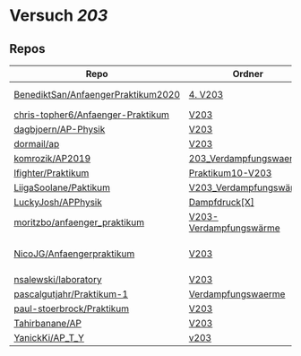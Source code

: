 # Versuch *203*

## Repos

|                                      Repo                                      |                                                        Ordner                                                         |                                                                                                                                                                                                                         PDFs                                                                                                                                                                                                                          |
|--------------------------------------------------------------------------------|-----------------------------------------------------------------------------------------------------------------------|-------------------------------------------------------------------------------------------------------------------------------------------------------------------------------------------------------------------------------------------------------------------------------------------------------------------------------------------------------------------------------------------------------------------------------------------------------|
|[BenediktSan/AnfaengerPraktikum2020](../repo/BenediktSan/AnfaengerPraktikum2020)|[4. V203](https://github.com/BenediktSan/AnfaengerPraktikum2020/tree/main/Versuche%20Semester%20III/4.%20V203)         |[Protokoll_V203.pdf](https://docs.google.com/viewer?url=https://raw.githubusercontent.com/BenediktSan/AnfaengerPraktikum2020/main/Versuche%20Semester%20III/4.%20V203/Protokoll_V203.pdf)<br/>[V203.pdf](https://docs.google.com/viewer?url=https://raw.githubusercontent.com/BenediktSan/AnfaengerPraktikum2020/main/Versuche%20Semester%20III/4.%20V203/V203.pdf)                                                                                    |
|[chris-topher6/Anfaenger-Praktikum](../repo/chris-topher6/Anfaenger-Praktikum)  |[V203](https://github.com/chris-topher6/Anfaenger-Praktikum/tree/master/V203)                                          |–                                                                                                                                                                                                                                                                                                                                                                                                                                                      |
|[dagbjoern/AP-Physik](../repo/dagbjoern/AP-Physik)                              |[V203](https://github.com/dagbjoern/AP-Physik/tree/master/V203)                                                        |[main.pdf](https://docs.google.com/viewer?url=https://raw.githubusercontent.com/dagbjoern/AP-Physik/master/V203/main.pdf)                                                                                                                                                                                                                                                                                                                              |
|[dormail/ap](../repo/dormail/ap)                                                |[V203](https://github.com/dormail/ap/tree/main/V203)                                                                   |–                                                                                                                                                                                                                                                                                                                                                                                                                                                      |
|[komrozik/AP2019](../repo/komrozik/AP2019)                                      |[203_Verdampfungswaerme](https://github.com/komrozik/AP2019/tree/master/203_Verdampfungswaerme)                        |[V203_Verdampfungswaerme.pdf](https://docs.google.com/viewer?url=https://raw.githubusercontent.com/komrozik/AP2019/master/203_Verdampfungswaerme/V203_Verdampfungswaerme.pdf)                                                                                                                                                                                                                                                                          |
|[lfighter/Praktikum](../repo/lfighter/Praktikum)                                |[Praktikum10-V203](https://github.com/lfighter/Praktikum/tree/master/Praktikum10-V203)                                 |–                                                                                                                                                                                                                                                                                                                                                                                                                                                      |
|[LiigaSoolane/Paktikum](../repo/LiigaSoolane/Paktikum)                          |[V203_Verdampfungswärme](https://github.com/LiigaSoolane/Paktikum-mit-dem-Teufel/tree/main/V203_Verdampfungsw%C3%A4rme)|–                                                                                                                                                                                                                                                                                                                                                                                                                                                      |
|[LuckyJosh/APPhysik](../repo/LuckyJosh/APPhysik)                                |[Dampfdruck[X]](https://github.com/LuckyJosh/APPhysik/tree/master/Dampfdruck%5BX%5D)                                   |–                                                                                                                                                                                                                                                                                                                                                                                                                                                      |
|[moritzbo/anfaenger_praktikum](../repo/moritzbo/anfaenger_praktikum)            |[V203-Verdampfungswärme](https://github.com/moritzbo/anfaenger_praktikum/tree/main/V203-Verdampfungsw%C3%A4rme)        |–                                                                                                                                                                                                                                                                                                                                                                                                                                                      |
|[NicoJG/Anfaengerpraktikum](../repo/NicoJG/Anfaengerpraktikum)                  |[V203](https://github.com/NicoJG/Anfaengerpraktikum/tree/master/V203)                                                  |[Abgabe.pdf](https://docs.google.com/viewer?url=https://raw.githubusercontent.com/NicoJG/Anfaengerpraktikum/master/V203/Abgabe.pdf)<br/>[Abgabe_korrigiert.pdf](https://docs.google.com/viewer?url=https://raw.githubusercontent.com/NicoJG/Anfaengerpraktikum/master/V203/Abgabe_korrigiert.pdf)<br/>[V203_Feedback.pdf](https://docs.google.com/viewer?url=https://raw.githubusercontent.com/NicoJG/Anfaengerpraktikum/master/V203/V203_Feedback.pdf)|
|[nsalewski/laboratory](../repo/nsalewski/laboratory)                            |[V203](https://github.com/nsalewski/laboratory/tree/master/V203)                                                       |–                                                                                                                                                                                                                                                                                                                                                                                                                                                      |
|[pascalgutjahr/Praktikum-1](../repo/pascalgutjahr/Praktikum-1)                  |[Verdampfungswaerme](https://github.com/pascalgutjahr/Praktikum-1/tree/master/Verdampfungswaerme)                      |–                                                                                                                                                                                                                                                                                                                                                                                                                                                      |
|[paul-stoerbrock/Praktikum](../repo/paul-stoerbrock/Praktikum)                  |[V203](https://github.com/paul-stoerbrock/Praktikum/tree/master/V203)                                                  |–                                                                                                                                                                                                                                                                                                                                                                                                                                                      |
|[Tahirbanane/AP](../repo/Tahirbanane/AP)                                        |[V203](https://github.com/Tahirbanane/AP/tree/main/V203)                                                               |–                                                                                                                                                                                                                                                                                                                                                                                                                                                      |
|[YanickKi/AP_T_Y](../repo/YanickKi/AP_T_Y)                                      |[v203](https://github.com/YanickKi/AP_T_Y/tree/main/v203)                                                              |–                                                                                                                                                                                                                                                                                                                                                                                                                                                      |
